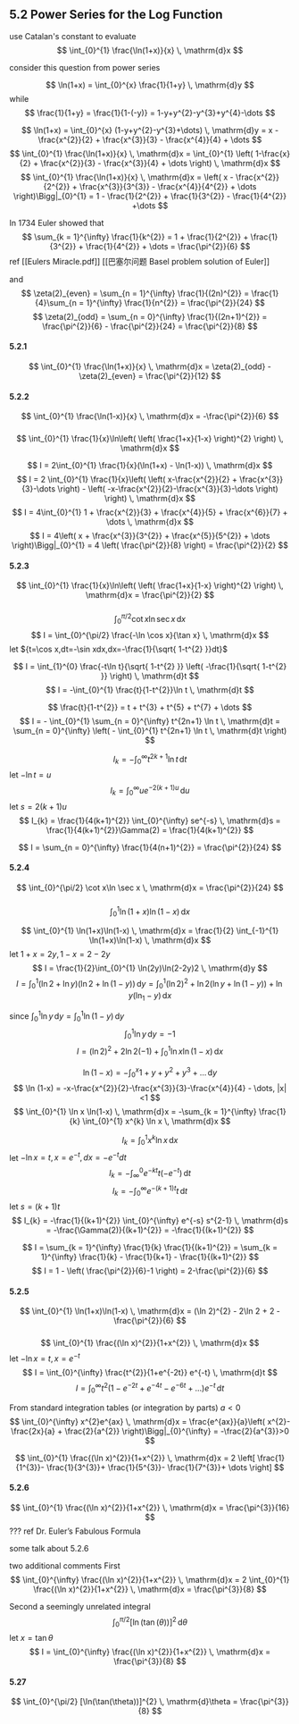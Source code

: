 ## 5.2 Power Series for the Log Function

use Catalan's constant to evaluate 
$$
\int_{0}^{1} \frac{\ln(1+x)}{x} \, \mathrm{d}x 
$$

consider this question from power series

$$
\ln(1+x) = \int_{0}^{x} \frac{1}{1+y} \, \mathrm{d}y 
$$
while
$$
\frac{1}{1+y} = \frac{1}{1-(-y)} = 1-y+y^{2}-y^{3}+y^{4}-\dots
$$

$$
\ln(1+x) 
= \int_{0}^{x} (1-y+y^{2}-y^{3}+\dots) \, \mathrm{d}y 
= x - \frac{x^{2}}{2} + \frac{x^{3}}{3} - \frac{x^{4}}{4} + \dots
$$
$$
\int_{0}^{1} \frac{\ln(1+x)}{x} \, \mathrm{d}x 
= \int_{0}^{1} \left( 1-\frac{x}{2} + \frac{x^{2}}{3} - \frac{x^{3}}{4} + \dots \right) \, \mathrm{d}x
$$
$$
\int_{0}^{1} \frac{\ln(1+x)}{x} \, \mathrm{d}x 
= \left( x - \frac{x^{2}}{2^{2}} + \frac{x^{3}}{3^{3}} - \frac{x^{4}}{4^{2}} + \dots \right)\Bigg|_{0}^{1}
= 1 - \frac{1}{2^{2}} + \frac{1}{3^{2}} - \frac{1}{4^{2}} +\dots
$$

In 1734 Euler showed that
$$
\sum_{k = 1}^{\infty} \frac{1}{k^{2}}
= 1 + \frac{1}{2^{2}} + \frac{1}{3^{2}} + \frac{1}{4^{2}} + \dots
= \frac{\pi^{2}}{6}
$$
ref [[Eulers Miracle.pdf]]
[[巴塞尔问题 Basel problem solution of Euler]]

and 
$$
\zeta(2)_{even} =
\sum_{n = 1}^{\infty} \frac{1}{(2n)^{2}} = 
\frac{1}{4}\sum_{n = 1}^{\infty} \frac{1}{n^{2}} = 
\frac{\pi^{2}}{24}
$$
$$
\zeta(2)_{odd} =
\sum_{n = 0}^{\infty} \frac{1}{(2n+1)^{2}} = \frac{\pi^{2}}{6} - \frac{\pi^{2}}{24} = \frac{\pi^{2}}{8}
$$
#### 5.2.1
$$
\int_{0}^{1} \frac{\ln(1+x)}{x} \, \mathrm{d}x =
\zeta(2)_{odd} -
\zeta(2)_{even} =
\frac{\pi^{2}}{12}
$$

#### 5.2.2
$$
\int_{0}^{1} \frac{\ln(1-x)}{x} \, \mathrm{d}x = -\frac{\pi^{2}}{6}
$$



### 
$$
\int_{0}^{1} \frac{1}{x}\ln\left( \left( \frac{1+x}{1-x} \right)^{2} \right) \, \mathrm{d}x 
$$

$$
I = 2\int_{0}^{1} \frac{1}{x}(\ln(1+x) - \ln(1-x))  \, \mathrm{d}x 
$$
$$
I = 2 \int_{0}^{1} \frac{1}{x}\left( \left( x-\frac{x^{2}}{2} + \frac{x^{3}}{3}-\dots \right) - \left( -x-\frac{x^{2}}{2}-\frac{x^{3}}{3}-\dots \right) \right) \, \mathrm{d}x 
$$
$$
I = 4\int_{0}^{1} 1 + \frac{x^{2}}{3} + \frac{x^{4}}{5} + \frac{x^{6}}{7} + \dots \, \mathrm{d}x 
$$
$$
I = 4\left( x + \frac{x^{3}}{3^{2}} + \frac{x^{5}}{5^{2}} + \dots \right)\Bigg|_{0}^{1} = 4 \left( \frac{\pi^{2}}{8} \right) = \frac{\pi^{2}}{2} 
$$
#### 5.2.3
$$
\int_{0}^{1} \frac{1}{x}\ln\left( \left( \frac{1+x}{1-x} \right)^{2} \right) \, \mathrm{d}x = \frac{\pi^{2}}{2} 
$$
### 
$$
\int_{0}^{\pi/2} \cot x\ln \sec x \, \mathrm{d}x 
$$
$$
I = \int_{0}^{\pi/2} \frac{-\ln \cos x}{\tan x} \, \mathrm{d}x 
$$
let ${t=\cos x,dt=-\sin xdx,dx=-\frac{1}{\sqrt{ 1-t^{2} }}dt}$

$$
I = \int_{1}^{0} \frac{-t\ln t}{\sqrt{ 1-t^{2} }} \left( -\frac{1}{\sqrt{ 1-t^{2} }} \right) \, \mathrm{d}t 
$$
$$
I = -\int_{0}^{1} \frac{t}{1-t^{2}}\ln t \, \mathrm{d}t 
$$

$$
\frac{t}{1-t^{2}} = t + t^{3} + t^{5} + t^{7} + \dots
$$
$$
I 
= - \int_{0}^{1} \sum_{n = 0}^{\infty} t^{2n+1} \ln t \, \mathrm{d}t 
= \sum_{n = 0}^{\infty} \left( - \int_{0}^{1} t^{2n+1} \ln t \, \mathrm{d}t  \right)
$$

$$
I_{k} = -\int_{0}^{\infty} t^{2k+1}\ln t  \, \mathrm{d}t 
$$
let ${-\ln t = u}$
$$
I_{k} = \int_{0}^{\infty} u e^{-2(k+1)u} \, \mathrm{d}u 
$$
let ${s = 2(k+1)u}$
$$
I_{k} 
= \frac{1}{4(k+1)^{2}} \int_{0}^{\infty} se^{-s} \, \mathrm{d}s 
= \frac{1}{4(k+1)^{2}}\Gamma(2) 
= \frac{1}{4(k+1)^{2}} 
$$

$$
I = \sum_{n = 0}^{\infty} \frac{1}{4(n+1)^{2}} = \frac{\pi^{2}}{24}
$$
#### 5.2.4
$$
\int_{0}^{\pi/2} \cot x\ln \sec x \, \mathrm{d}x 
= \frac{\pi^{2}}{24}
$$

### 
$$
\int_{0}^{1} \ln(1+x)\ln(1-x) \, \mathrm{d}x 
$$

$$
\int_{0}^{1} \ln(1+x)\ln(1-x) \, \mathrm{d}x 
= \frac{1}{2}
\int_{-1}^{1} \ln(1+x)\ln(1-x) \, \mathrm{d}x 
$$
let ${1+x=2y,1-x=2-2y}$
$$
I = \frac{1}{2}\int_{0}^{1} \ln(2y)\ln(2-2y)2 \, \mathrm{d}y 
$$
$$
I = 
\int_{0}^{1} 
(\ln 2 + \ln y)(\ln 2 + \ln(1-y))
\, \mathrm{d}y
= \int_{0}^{1} 
(\ln 2)^{2} + \ln 2(\ln y + \ln(1-y)) + \ln y(\ln_{1}-y)
\, \mathrm{d}x 
$$

since ${\int_{0}^{1} \ln y \, \mathrm{d}y = \int_{0}^{1} \ln(1-y) \, \mathrm{d}y}$ 
$$
\int_{0}^{1} \ln y \, \mathrm{d}y = -1
$$
$$
I = (\ln 2)^{2} + 2\ln 2(-1) + \int_{0}^{1} \ln x\ln(1-x) \, \mathrm{d}x 
$$

$$
\ln(1-x) = -\int_{0}^{x} 1+y+y^{2}+y^{3}+\dots \, \mathrm{d}y 
$$
$$
\ln (1-x) = -x-\frac{x^{2}}{2}-\frac{x^{3}}{3}-\frac{x^{4}}{4} - \dots, |x|<1 
$$
$$
\int_{0}^{1} \ln x \ln(1-x) \, \mathrm{d}x 
= -\sum_{k = 1}^{\infty} \frac{1}{k} \int_{0}^{1} x^{k} \ln x \, \mathrm{d}x 
$$

$$
I_{k} = \int_{0}^{1} x^{k}\ln x \, \mathrm{d}x 
$$
let ${-\ln x=t, x=e^{-t},dx=-e^{-t}dt}$
$$
I_{k} = -\int_{\infty}^{0} e^{-kt}t (-e^{-t})  \, \mathrm{d}t 
$$
$$
I_{k} = -\int_{0}^{\infty} e^{-(k+1)t}t \, \mathrm{d}t 
$$
let ${s=(k+1)t}$
$$
I_{k} 
= -\frac{1}{(k+1)^{2}} \int_{0}^{\infty} e^{-s} s^{2-1} \, \mathrm{d}s 
= -\frac{\Gamma(2)}{(k+1)^{2}} 
= -\frac{1}{(k+1)^{2}}
$$

$$
I 
= \sum_{k = 1}^{\infty} \frac{1}{k} \frac{1}{(k+1)^{2}}
= \sum_{k = 1}^{\infty} \frac{1}{k} - \frac{1}{k+1} - \frac{1}{(k+1)^{2}}
$$
$$
I = 1 - \left( \frac{\pi^{2}}{6}-1 \right) 
= 2-\frac{\pi^{2}}{6}
$$

#### 5.2.5
$$
\int_{0}^{1} \ln(1+x)\ln(1-x) \, \mathrm{d}x 
= (\ln 2)^{2} - 2\ln 2 + 2 - \frac{\pi^{2}}{6}
$$


### 
$$
\int_{0}^{1} \frac{(\ln x)^{2}}{1+x^{2}} \, \mathrm{d}x 
$$
let ${-\ln x=t,x=e^{-t}}$
$$
I = \int_{0}^{\infty} 
\frac{t^{2}}{1+e^{-2t}}
e^{-t} \, \mathrm{d}t 
$$
$$
I = \int_{0}^{\infty} 
t^{2}(1-e^{-2t}+e^{-4t}-e^{-6t}+\dots)e^{-t}
\, \mathrm{d}t 
$$

From standard integration tables (or integration by parts)  ${a<0}$
$$
\int_{0}^{\infty} x^{2}e^{ax} \, \mathrm{d}x =
\frac{e^{ax}}{a}\left( x^{2}-\frac{2x}{a} + \frac{2}{a^{2}} \right)\Bigg|_{0}^{\infty} = -\frac{2}{a^{3}}>0
$$

$$
\int_{0}^{1} \frac{(\ln x)^{2}}{1+x^{2}} \, \mathrm{d}x =
2 \left[ 
\frac{1}{1^{3}}-
\frac{1}{3^{3}}+
\frac{1}{5^{3}}-
\frac{1}{7^{3}}+
\dots
\right] 
$$
#### 5.2.6
$$
\int_{0}^{1} \frac{(\ln x)^{2}}{1+x^{2}} \, \mathrm{d}x 
= \frac{\pi^{3}}{16}
$$
???
ref Dr. Euler’s Fabulous Formula

some talk about 5.2.6

two additional comments 
First
$$
\int_{0}^{\infty} \frac{(\ln x)^{2}}{1+x^{2}} \, \mathrm{d}x =
2 \int_{0}^{1} \frac{(\ln x)^{2}}{1+x^{2}} \, \mathrm{d}x = 
\frac{\pi^{3}}{8}
$$

Second
a seemingly unrelated integral
$$
\int_{0}^{\pi/2} [\ln(\tan(\theta))]^{2}  \, \mathrm{d}\theta 
$$
let ${x=\tan\theta}$
$$
I = \int_{0}^{\infty} \frac{(\ln x)^{2}}{1+x^{2}} \, \mathrm{d}x = \frac{\pi^{3}}{8}
$$
#### 5.27
$$
\int_{0}^{\pi/2} [\ln(\tan(\theta))]^{2}  \, \mathrm{d}\theta 
= \frac{\pi^{3}}{8}
$$
